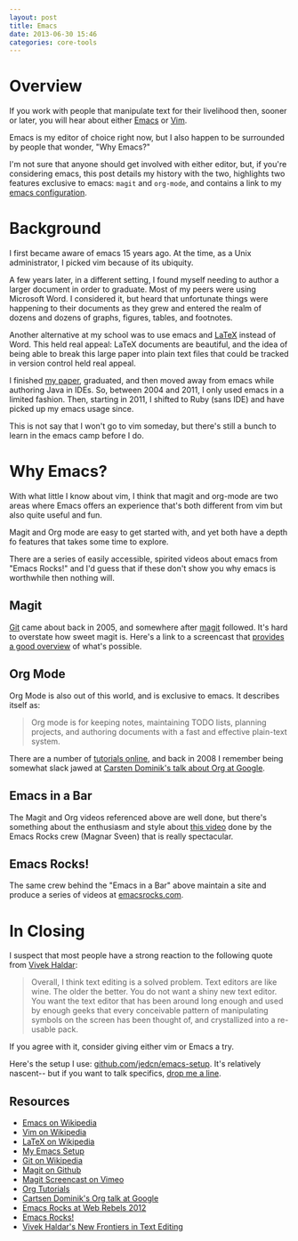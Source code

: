 ```yaml
---
layout: post
title: Emacs
date: 2013-06-30 15:46
categories: core-tools
---
```


# Overview

If you work with people that manipulate text for their livelihood
then, sooner or later, you will hear about either
[Emacs][wikipedia-emacs] or [Vim][wikipedia-vim].

Emacs is my editor of choice right now, but I also happen to be
surrounded by people that wonder, "Why Emacs?"

I'm not sure that anyone should get involved with either editor, but,
if you're considering emacs, this post details my history with the
two, highlights two features exclusive to emacs: `magit` and
`org-mode`, and contains a link to my
[emacs configuration][jedcn-emacs-setup].

# Background

I first became aware of emacs 15 years ago. At the time, as a Unix
administrator, I picked vim because of its ubiquity.

A few years later, in a different setting, I found myself needing to
author a larger document in order to graduate. Most of my peers were
using Microsoft Word. I considered it, but heard that unfortunate
things were happening to their documents as they grew and entered the
realm of dozens and dozens of graphs, figures, tables, and footnotes.

Another alternative at my school was to use emacs and
[LaTeX][wikipedia-latex] instead of Word. This held real appeal: LaTeX
documents are beautiful, and the idea of being able to break this
large paper into plain text files that could be tracked in version
control held real appeal.

I finished [my paper][jedcn-mit-thesis], graduated, and then moved
away from emacs while authoring Java in IDEs. So, between 2004 and
2011, I only used emacs in a limited fashion. Then, starting in 2011,
I shifted to Ruby (sans IDE) and have picked up my emacs usage since.

This is not say that I won't go to vim someday, but there's still a
bunch to learn in the emacs camp before I do.

# Why Emacs?

With what little I know about vim, I think that magit and org-mode are
two areas where Emacs offers an experience that's both different from
vim but also quite useful and fun.

Magit and Org mode are easy to get started with, and yet both have a
depth fo features that takes some time to explore.

There are a series of easily accessible, spirited videos about emacs
from "Emacs Rocks!" and I'd guess that if these don't show you why
emacs is worthwhile then nothing will.

## Magit

[Git][wikipedia-git] came about back in 2005, and somewhere after
[magit][github-magit] followed. It's hard to overstate how sweet magit
is. Here's a link to a screencast that
[provides a good overview][magit-screencast] of what's possible.

## Org Mode

Org Mode is also out of this world, and is exclusive to emacs. It
describes itself as:

> Org mode is for keeping notes, maintaining TODO lists, planning
> projects, and authoring documents with a fast and effective
> plain-text system.

There are a number of [tutorials online][org-tutorials], and back in
2008 I remember being somewhat slack jawed at
[Carsten Dominik's talk about Org at Google][org-carsten-video].

## Emacs in a Bar

The Magit and Org videos referenced above are well done, but there's
something about the enthusiasm and style about
[this video][emacs-rocks-web-rebels] done by the Emacs Rocks crew
(Magnar Sveen) that is really spectacular.

## Emacs Rocks!

The same crew behind the "Emacs in a Bar" above maintain a site and
produce a series of videos at [emacsrocks.com][emacs-rocks].

# In Closing

I suspect that most people have a strong reaction to the following
quote from [Vivek Haldar][haldar-new-frontiers]:

> Overall, I think text editing is a solved problem. Text editors are
> like wine. The older the better. You do not want a shiny new text
> editor. You want the text editor that has been around long enough
> and used by enough geeks that every conceivable pattern of
> manipulating symbols on the screen has been thought of, and
> crystallized into a re-usable pack.

If you agree with it, consider giving either vim or Emacs a try.

Here's the setup I use:
[github.com/jedcn/emacs-setup][jedcn-emacs-setup]. It's
relatively nascent-- but if you want to talk specifics,
[drop me a line](mailto:northridge@gmail.com).

## Resources

* [Emacs on Wikipedia][wikipedia-emacs]
* [Vim on Wikipedia][wikipedia-vim]
* [LaTeX on Wikipedia][wikipedia-latex]
* [My Emacs Setup][jedcn-emacs-setup]
* [Git on Wikipedia][wikipedia-git]
* [Magit on Github][github-magit]
* [Magit Screencast on Vimeo][magit-screencast]
* [Org Tutorials][org-tutorials]
* [Cartsen Dominik's Org talk at Google][org-carsten-video]
* [Emacs Rocks at Web Rebels 2012][emacs-rocks-web-rebels]
* [Emacs Rocks!][emacs-rocks]
* [Vivek Haldar's New Frontiers in Text Editing][haldar-new-frontiers]

[wikipedia-emacs]: https://en.wikipedia.org/wiki/Emacs
[wikipedia-vim]: http://en.wikipedia.org/wiki/Vim_(text_editor)
[wikipedia-latex]: https://en.wikipedia.org/wiki/LaTeX
[wikipedia-git]: http://en.wikipedia.org/wiki/Git_(software)
[jedcn-emacs-setup]: https://github.com/jedcn/emacs-setup
[github-magit]: https://github.com/magit/magit
[magit-screencast]: http://vimeo.com/2871241
[jedcn-mit-thesis]: http://dspace.mit.edu/handle/1721.1/29384
[org-tutorials]: http://orgmode.org/worg/org-tutorials/
[org-carsten-video]: http://www.youtube.com/watch?v=oJTwQvgfgMM
[emacs-rocks-web-rebels]: http://www.youtube.com/watch?v=p3Te_a-AGqM
[emacs-rocks]: http://emacsrocks.com
[haldar-new-frontiers]: http://blog.vivekhaldar.com/post/31970017734/new-frontiers-in-text-editing
